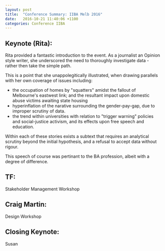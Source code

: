 ```yaml
---
layout: post
title:  "Conference Summary: IIBA Melb 2016"
date:   2016-10-21 11:40:06 +1100
categories: Conference IIBA
---
```


## Keynote (Rita):
Rita provided a fantastic introduction to the event. As a journalist an Opinion style writer, she underscored the need to thoroughly investigate data - rather then take the simple path.

This is a point that she unappolegitically illustrated, when drawing parallels with her own coverage of issues including:

* the occupation of homes by "squatters" amidst the fallout of Melbourne's eastwest link; and the resultant impact upon domestic abuse victims awaiting state housing
* hyperinflation of the narative surrounding the gender-pay-gap, due to improper scrutiny of data.
* the trend within universities with relation to "trigger warning" policies and social-justice activism, and its effects upon free speech and education. 

Within each of these stories exists a subtext that requires an analytical scrutiny beyond the initial hypothesis, and a refusal to accept data without rigour.

This speech of course was pertinant to the BA profession, albeit with a degree of difference.

## TF:
Stakeholder Management Workshop

## Craig Martin:
Design Workshop

## Closing Keynote:
Susan

